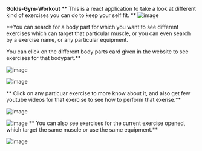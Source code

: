**Golds-Gym-Workout**
**
This is a react application to take a look at different kind of exercises you can do to keep your self fit.
**
![image](https://github.com/user-attachments/assets/5c9fbaf6-fb9e-497c-a0eb-cad26e8803b8)

**You can search for a body part for which you want to see different exercises which can target that particular muscle, or you can even search by a exercise name, or any particular equipment.

You can click on the different body parts card given in the website to see exercises for that bodypart.**

![image](https://github.com/user-attachments/assets/23a9197b-e43f-457a-ab40-2ce80e1f1800)

![image](https://github.com/user-attachments/assets/de48aaa7-da9c-4306-a686-5450c2aee535)

**
Click on any particuar exercise to more know about it, and also get few youtube videos for that exercise to see how to perform that exerise.**

![image](https://github.com/user-attachments/assets/00efce7f-1dbd-4d98-be61-dfdfb36cfec8)

![image](https://github.com/user-attachments/assets/5b135e33-d1c3-4c80-a593-a193deb9ff82)
**
You can also see exercises for the current exercise opened, which target the same muscle or use the same equipment.**

![image](https://github.com/user-attachments/assets/445cdee5-48ab-4268-a8d7-96b684bea1e7)
